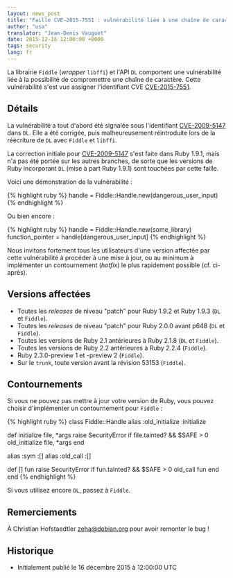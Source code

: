```yaml
---
layout: news_post
title: "Faille CVE-2015-7551 : vulnérabilité liée à une chaîne de caractère dans Fiddle et DL"
author: "usa"
translator: "Jean-Denis Vauguet"
date: 2015-12-16 12:00:00 +0000
tags: security
lang: fr
---
```


La librairie `Fiddle` (*wrapper* `libffi`) et l'API `DL` comportent une
vulnérabilité liée à la possibilité de compromettre une chaîne de caractère.
Cette vulnérabilité s'est vue assigner l'identifiant CVE
[CVE-2015-7551](http://cve.mitre.org/cgi-bin/cvename.cgi?name=CVE-2015-7551).

## Détails

La vulnérabilité a tout d'abord été signalée sous l'identifiant [CVE-2009-5147](http://cve.mitre.org/cgi-bin/cvename.cgi?name=CVE-2009-5147)
dans `DL`. Elle a été corrigée, puis malheureusement réintroduite lors de la
réécriture de `DL` avec `Fiddle` et `libffi`.

La correction initiale pour [CVE-2009-5147](http://cve.mitre.org/cgi-bin/cvename.cgi?name=CVE-2009-5147)
s'est faite dans Ruby 1.9.1, mais n'a pas été portée sur les autres branches, de
sorte que les versions de Ruby incorporant `DL` (mise à part Ruby 1.9.1) sont
touchées par cette faille.

Voici une démonstration de la vulnérabilité :

{% highlight ruby %}
handle = Fiddle::Handle.new(dangerous_user_input)
{% endhighlight %}

Ou bien encore :

{% highlight ruby %}
handle = Fiddle::Handle.new(some_library)
function_pointer = handle[dangerous_user_input]
{% endhighlight %}

Nous invitons fortement  tous les utilisateurs d'une version affectée par cette
vulnérabilité à procéder à une mise à jour, ou au minimum à implémenter un
contournement (*hotfix*) le plus rapidement possible (cf. ci-après).

## Versions affectées

* Toutes les *releases* de niveau "patch" pour Ruby 1.9.2 et Ruby 1.9.3 (`DL` et `Fiddle`).
* Toutes les *releases* de niveau "patch" pour Ruby 2.0.0 avant p648 (`DL` et `Fiddle`).
* Toutes les versions de Ruby 2.1 antérieures à Ruby 2.1.8 (`DL` et `Fiddle`).
* Toutes les versions de Ruby 2.2 antérieures à Ruby 2.2.4 (`Fiddle`).
* Ruby 2.3.0-preview 1 et -preview 2 (`Fiddle`).
* Sur le `trunk`, toute version avant la révision 53153 (`Fiddle`).

## Contournements

Si vous ne pouvez pas mettre à jour votre version de Ruby, vous pouvez choisir
d'implémenter un contournement pour `Fiddle` :

{% highlight ruby %}
class Fiddle::Handle
  alias :old_initialize :initialize

  def initialize file, *args
    raise SecurityError if file.tainted? && $SAFE > 0
    old_initialize file, *args
  end

  alias :sym :[]
  alias :old_call :[]

  def [] fun
    raise SecurityError if fun.tainted? && $SAFE > 0
    old_call fun
  end
end
{% endhighlight %}

Si vous utilisez encore `DL`, passez à `Fiddle`.

## Remerciements

À Christian Hofstaedtler <zeha@debian.org> pour avoir remonter le bug !

## Historique

* Initialement publié le 16 décembre 2015 à 12:00:00 UTC
